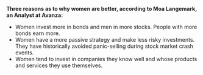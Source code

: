 
**Three reasons as to why women are better, according to Moa Langemark, an Analyst at Avanza:**
- Women invest more in bonds and men in more stocks. People with more bonds earn more.
- Women have a more passive strategy and make less risky investments. They have historically avoided panic-selling during stock market crash events.
- Women tend to invest in companies they know well and whose products and services they use themselves.

